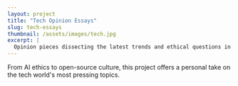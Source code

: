 ```yaml
---
layout: project
title: "Tech Opinion Essays"
slug: tech-essays
thumbnail: /assets/images/tech.jpg
excerpt: |
  Opinion pieces dissecting the latest trends and ethical questions in technology.
---
```


From AI ethics to open-source culture, this project offers a personal take on the tech world's most pressing topics.
